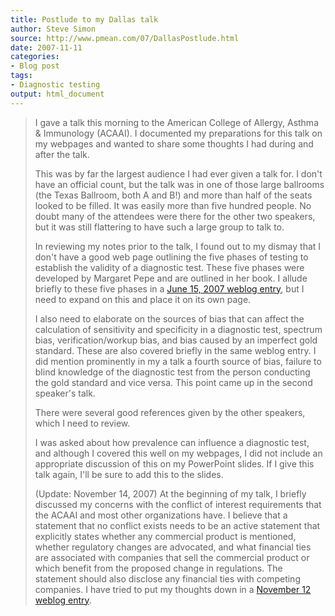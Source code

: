 ```yaml
---
title: Postlude to my Dallas talk
author: Steve Simon
source: http://www.pmean.com/07/DallasPostlude.html
date: 2007-11-11
categories:
- Blog post
tags:
- Diagnostic testing
output: html_document
---
```

> I gave a talk this morning to the American College of Allergy, Asthma
> & Immunology (ACAAI). I documented my preparations for this talk on my
> webpages and wanted to share some thoughts I had during and after the
> talk.
>
> This was by far the largest audience I had ever given a talk for. I
> don\'t have an official count, but the talk was in one of those large
> ballrooms (the Texas Ballroom, both A and B!) and more than half of
> the seats looked to be filled. It was easily more than five hundred
> people. No doubt many of the attendees were there for the other two
> speakers, but it was still flattering to have such a large group to
> talk to.
>
> In reviewing my notes prior to the talk, I found out to my dismay that
> I don\'t have a good web page outlining the five phases of testing to
> establish the validity of a diagnostic test. These five phases were
> developed by Margaret Pepe and are outlined in her book. I allude
> briefly to these five phases in a [June 15, 2007 weblog
> entry](DiagnosticTalk.html), but I need to expand on this and place it
> on its own page.
>
> I also need to elaborate on the sources of bias that can affect the
> calculation of sensitivity and specificity in a diagnostic test,
> spectrum bias, verification/workup bias, and bias caused by an
> imperfect gold standard. These are also covered briefly in the same
> weblog entry. I did mention prominently in my a talk a fourth source
> of bias, failure to blind knowledge of the diagnostic test from the
> person conducting the gold standard and vice versa. This point came up
> in the second speaker\'s talk.
>
> There were several good references given by the other speakers, which
> I need to review.
>
> I was asked about how prevalence can influence a diagnostic test, and
> although I covered this well on my webpages, I did not include an
> appropriate discussion of this on my PowerPoint slides. If I give this
> talk again, I\'ll be sure to add this to the slides.
>
> (Update: November 14, 2007) At the beginning of my talk, I briefly
> discussed my concerns with the conflict of interest requirements that
> the ACAAI and most other organizations have. I believe that a
> statement that no conflict exists needs to be an active statement that
> explicitly states whether any commercial product is mentioned, whether
> regulatory changes are advocated, and what financial ties are
> associated with companies that sell the commercial product or which
> benefit from the proposed change in regulations. The statement should
> also disclose any financial ties with competing companies. I have
> tried to put my thoughts down in a [November 12 weblog
> entry](ReformingCoi.html).
